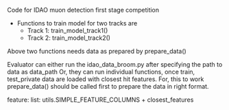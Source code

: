 Code for IDAO muon detection first stage competition
- Functions to train model for two tracks are
    - Track 1: train_model_track1()
    - Track 2: train_model_track2()

Above two functions needs data as prepared by prepare_data()

Evaluator can either run the idao_data_broom.py after specifying the path to data as data_path
Or, they can run individual functions, once train, test_private data are loaded with closest hit features. For, this to
work prepare_data() should be called first to prepare the data in right format.

feature: list: utils.SIMPLE_FEATURE_COLUMNS + closest_features

